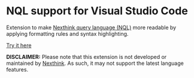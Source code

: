 # NQL support for Visual Studio Code

Extension to make [Nexthink query language (NQL)](https://docs.nexthink.com/platform/latest/nexthink-query-language-nql) more readable by applying formatting rules and syntax highlighting.

[Try it here](https://hendrikkao1.github.io/nql-web-formatter/)

**DISCLAIMER:** Please note that this extension is not developed or maintained by [Nexthink](https://www.nexthink.com). As such, it may not support the latest language features.